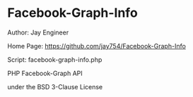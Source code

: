 Facebook-Graph-Info
===================

Author: Jay Engineer

Home Page: https://github.com/jay754/Facebook-Graph-Info

Script: facebook-graph-info.php

PHP Facebook-Graph API

under the BSD 3-Clause License